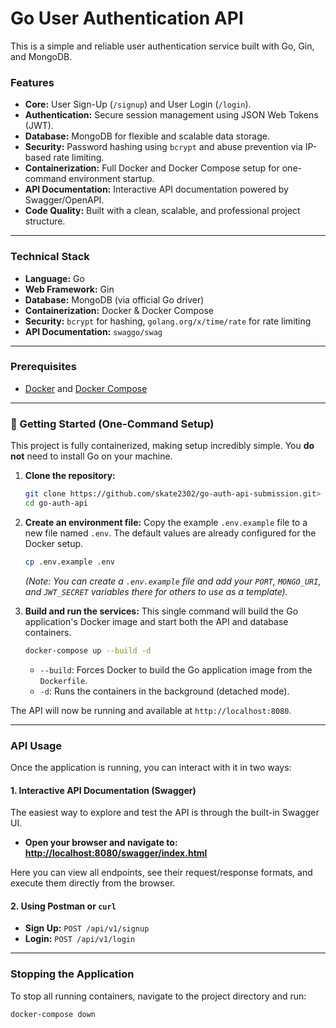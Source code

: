 # Go User Authentication API

This is a simple and reliable user authentication service built with Go, Gin, and MongoDB. 

### Features

-   **Core:** User Sign-Up (`/signup`) and User Login (`/login`).
-   **Authentication:** Secure session management using JSON Web Tokens (JWT).
-   **Database:** MongoDB for flexible and scalable data storage.
-   **Security:** Password hashing using `bcrypt` and abuse prevention via IP-based rate limiting.
-   **Containerization:** Full Docker and Docker Compose setup for one-command environment startup.
-   **API Documentation:** Interactive API documentation powered by Swagger/OpenAPI.
-   **Code Quality:** Built with a clean, scalable, and professional project structure.

---

### Technical Stack

-   **Language:** Go
-   **Web Framework:** Gin
-   **Database:** MongoDB (via official Go driver)
-   **Containerization:** Docker & Docker Compose
-   **Security:** `bcrypt` for hashing, `golang.org/x/time/rate` for rate limiting
-   **API Documentation:** `swaggo/swag`

---

### Prerequisites

-   [Docker](https://www.docker.com/) and [Docker Compose](https://docs.docker.com/compose/)

---

### 🚀 Getting Started (One-Command Setup)

This project is fully containerized, making setup incredibly simple. You **do not** need to install Go on your machine.

1.  **Clone the repository:**
    ```bash
    git clone https://github.com/skate2302/go-auth-api-submission.git>
    cd go-auth-api
    ```

2.  **Create an environment file:**
    Copy the example `.env.example` file to a new file named `.env`. The default values are already configured for the Docker setup.
    ```bash
    cp .env.example .env
    ```
    *(Note: You can create a `.env.example` file and add your `PORT`, `MONGO_URI`, and `JWT_SECRET` variables there for others to use as a template).*

3.  **Build and run the services:**
    This single command will build the Go application's Docker image and start both the API and database containers.
    ```bash
    docker-compose up --build -d
    ```
    -   `--build`: Forces Docker to build the Go application image from the `Dockerfile`.
    -   `-d`: Runs the containers in the background (detached mode).

The API will now be running and available at `http://localhost:8080`.

---

### API Usage

Once the application is running, you can interact with it in two ways:

#### 1. Interactive API Documentation (Swagger)

The easiest way to explore and test the API is through the built-in Swagger UI.

-   **Open your browser and navigate to:** [**http://localhost:8080/swagger/index.html**](http://localhost:8080/swagger/index.html)

Here you can view all endpoints, see their request/response formats, and execute them directly from the browser.

#### 2. Using Postman or `curl`

-   **Sign Up:** `POST /api/v1/signup`
-   **Login:** `POST /api/v1/login`

---

### Stopping the Application

To stop all running containers, navigate to the project directory and run:
```bash
docker-compose down
```
